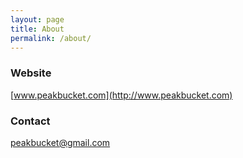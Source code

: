 ```yaml
---
layout: page
title: About
permalink: /about/
---
```


### Website

[www.peakbucket.com](http://www.peakbucket.com)

### Contact

[peakbucket@gmail.com](mailto:peakbucket@gmail.com)